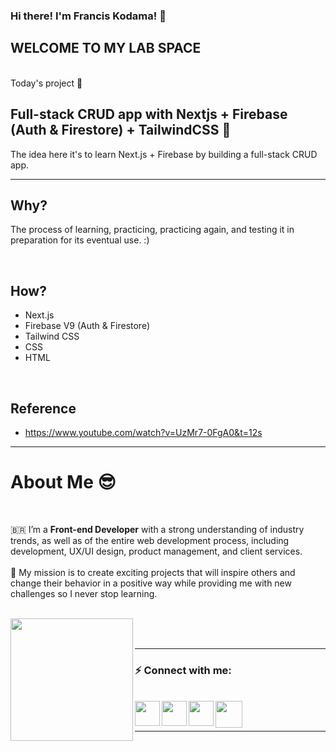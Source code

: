### Hi there! I'm Francis Kodama! 👋

## WELCOME TO MY LAB SPACE

</br>
Today's project 📖

## Full-stack CRUD app with Nextjs + Firebase (Auth & Firestore) + TailwindCSS 🧪

The idea here it's to learn Next.js + Firebase by building a full-stack CRUD app.

<hr />

## Why?

The process of learning, practicing, practicing again, and testing it in preparation for its eventual use. :)

</br>

## How?

- Next.js
- Firebase V9 (Auth & Firestore)
- Tailwind CSS
- CSS
- HTML

</br>

## Reference

- https://www.youtube.com/watch?v=UzMr7-0FgA0&t=12s

<hr />

# About Me 😎

<br />

🇧🇷 I’m a **Front-end Developer** with a strong understanding of industry trends, as well as of the entire web development process, including development, UX/UI design, product management, and client services.
</br>
</br>
🚀 My mission is to create exciting projects that will inspire others and change their behavior in a positive way while providing me with new challenges so I never stop learning.
</br>
</br>

<a href="https://www.fkodama.com/" target="_blank">
<img align="left" width="196px" src="https://www.fkodama.com/_permanent/git/portfolio.svg"  />
</a>

</br>
</br>

<hr />

### ⚡ Connect with me:

<br />
<a href="https://www.fkodama.com/" target="_blank">
<img align="left" width="40px" src="https://www.fkodama.com/_permanent/git/website.svg"  />
</a>

<a href="https://www.linkedin.com/in/kodama/" target="_blank">
  <img align="left" width="40px" src="https://www.fkodama.com/_permanent/git/linkedin.svg"  />
</a>
<a href="https://www.instagram.com" target="_blank">
  <img align="left" width="40px" src="https://www.fkodama.com/_permanent/git/instagram.svg"  />
</a>
<a href="mailto:fk@fkodama.com">
  <img align="left" width="43px" src="https://www.fkodama.com/_permanent/git/email.svg" />
</a>

</br>
</br>

<hr />

